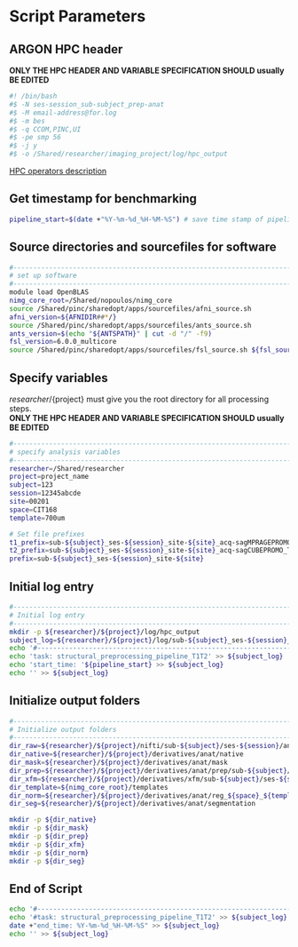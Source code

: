 # Script Parameters
## ARGON HPC header
__ONLY THE HPC HEADER AND VARIABLE SPECIFICATION SHOULD usually BE EDITED__
```bash
#! /bin/bash
#$ -N ses-session_sub-subject_prep-anat
#$ -M email-address@for.log
#$ -m bes
#$ -q CCOM,PINC,UI
#$ -pe smp 56
#$ -j y
#$ -o /Shared/researcher/imaging_project/log/hpc_output
```
[HPC operators description](https://github.com/TKoscik/nimg_core/blob/master/pipelines/structural_preprocessing/HPC_operators.md)

## Get timestamp for benchmarking
```bash
pipeline_start=$(date +"%Y-%m-%d_%H-%M-%S") # save time stamp of pipeline start
```

## Source directories and sourcefiles for software
```bash
#------------------------------------------------------------------------------
# set up software
#------------------------------------------------------------------------------
module load OpenBLAS
nimg_core_root=/Shared/nopoulos/nimg_core
source /Shared/pinc/sharedopt/apps/sourcefiles/afni_source.sh
afni_version=${AFNIDIR##*/}
source /Shared/pinc/sharedopt/apps/sourcefiles/ants_source.sh
ants_version=$(echo "${ANTSPATH}" | cut -d "/" -f9)
fsl_version=6.0.0_multicore
source /Shared/pinc/sharedopt/apps/sourcefiles/fsl_source.sh ${fsl_source}
```

## Specify variables
${researcher}/${project} must give you the root directory for all processing steps.  
__ONLY THE HPC HEADER AND VARIABLE SPECIFICATION SHOULD usually BE EDITED__
```bash
#------------------------------------------------------------------------------
# specify analysis variables
#------------------------------------------------------------------------------
researcher=/Shared/researcher
project=project_name
subject=123
session=12345abcde
site=00201
space=CIT168
template=700um

# Set file prefixes
t1_prefix=sub-${subject}_ses-${session}_site-${site}_acq-sagMPRAGEPROMO_T1w
t2_prefix=sub-${subject}_ses-${session}_site-${site}_acq-sagCUBEPROMO_T2w
prefix=sub-${subject}_ses-${session}_site-${site}
```

## Initial log entry
```bash
#------------------------------------------------------------------------------
# Initial log entry
#------------------------------------------------------------------------------
mkdir -p ${researcher}/${project}/log/hpc_output
subject_log=${researcher}/${project}/log/sub-${subject}_ses-${session}_site-${site}.log
echo '#--------------------------------------------------------------------------------' >> ${subject_log}
echo 'task: structural_preprocessing_pipeline_T1T2' >> ${subject_log}
echo 'start_time: '${pipeline_start} >> ${subject_log}
echo '' >> ${subject_log}
```

## Initialize output folders
```bash
#------------------------------------------------------------------------------
# Initialize output folders
#------------------------------------------------------------------------------
dir_raw=${researcher}/${project}/nifti/sub-${subject}/ses-${session}/anat
dir_native=${researcher}/${project}/derivatives/anat/native
dir_mask=${researcher}/${project}/derivatives/anat/mask
dir_prep=${researcher}/${project}/derivatives/anat/prep/sub-${subject}/ses-${session} 
dir_xfm=${researcher}/${project}/derivatives/xfm/sub-${subject}/ses-${session} 
dir_template=${nimg_core_root}/templates
dir_norm=${researcher}/${project}/derivatives/anat/reg_${space}_${template}
dir_seg=${researcher}/${project}/derivatives/anat/segmentation 

mkdir -p ${dir_native}
mkdir -p ${dir_mask}
mkdir -p ${dir_prep}
mkdir -p ${dir_xfm}
mkdir -p ${dir_norm}
mkdir -p ${dir_seg}
```

## End of Script
```bash
echo '#--------------------------------------------------------------------------------' >> ${subject_log}
echo '#task: structural_preprocessing_pipeline_T1T2' >> ${subject_log}
date +"end_time: %Y-%m-%d_%H-%M-%S" >> ${subject_log}
echo '' >> ${subject_log}
```
